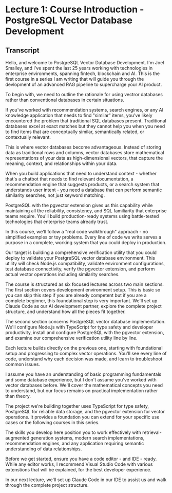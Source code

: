 # Lecture 1: Course Introduction - PostgreSQL Vector Database Development

## Transcript

Hello, and welcome to PostgreSQL Vector Database Development. I'm Joel Smalley, and I've spent the last 25 years working with technologies in enterprise environments, spanning fintech, blockchain and AI. This is the first course in a series I am writing that will guide you through the devlopment of an advanced RAG pipeline to supercharge your AI product.

To begin with, we need to outline the rationale for using vectror databases rather than conventional databases in certain situations.

If you've worked with recommendation systems, search engines, or any AI knowledge application that needs to find "similar" items, you've likely encountered the problem that traditional SQL databases present. Traditional databases excel at exact matches but they cannot help you when you need to find items that are conceptually similar, semantically related, or contextually relevant.

This is where vector databases become advantageous. Instead of storing data as traditional rows and columns, vector databases store mathematical representations of your data as high-dimensional vectors, that capture the meaning, context, and relationships within your data.

When you build applications that need to understand context - whether that's a chatbot that needs to find relevant documentation, a recommendation engine that suggests products, or a search system that understands user intent - you need a database that can perform semantic similarity searches, not just keyword matching.

PostgreSQL with the pgvector extension gives us this capability while maintaining all the reliability, consistency, and SQL familiarity that enterprise teams require. You'll build production-ready systems using battle-tested technologies that enterprise teams already trust.

In this course, we'll follow a "real code walkthrough" approach - no simplified examples or toy problems. Every line of code we write serves a purpose in a complete, working system that you could deploy in production.

Our target is building a comprehensive verification utility that you could deploy to validate your PostgreSQL vector database environment. This utility will check Node.js compatibility, validate environment configurations, test database connectivity, verify the pgvector extension, and perform actual vector operations including similarity searches.

The course is structured as six focused lectures across two main sections. The first section covers development environment setup. This is basic so you can skip this step if you are already competent but if you are a complete beginner, this foundational step is very important. We'll set up Claude Code as our AI development partner, explore the complete project structure, and understand how all the pieces fit together.

The second section concerns PostgreSQL vector database implementation. We'll configure Node.js with TypeScript for type safety and developer productivity, install and configure PostgreSQL with the pgvector extension, and examine our comprehensive verification utility line by line.

Each lecture builds directly on the previous one, starting with foundational setup and progressing to complex vector operations. You'll see every line of code, understand why each decision was made, and learn to troubleshoot common issues.

I assume you have an understanding of basic programming fundamentals and some database experience, but I don't assume you've worked with vector databases before. We'll cover the mathematical concepts you need to understand, but our focus remains on practical implementation rather than theory.

The project we're building together uses TypeScript for type safety, PostgreSQL for reliable data storage, and the pgvector extension for vector operations. It provides a foundation you can extend for your specific use cases or the following courses in this series.

The skills you develop here position you to work effectively with retrieval-augmented generation systems, modern search implementations, recommendation engines, and any application requiring semantic understanding of data relationships.

Before we get started, ensure you have a code editor - and IDE - ready. While any editor works, I recommend Visual Studio Code with various extenstions that will be explained, for the best developer experience.

In our next lecture, we'll set up Claude Code in our IDE to assist us and walk through the complete project structure.

